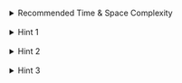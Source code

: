 <br>
<details class="hint-accordion">  
    <summary>Recommended Time & Space Complexity</summary>
    <p>
    You should aim for a solution as good or better than <code>O(ElogV)</code> time and <code>O(V + E)</code> space, where <code>E</code> is the number of edges and <code>V</code> is the number of vertices (nodes).
    </p>
</details>

<br>
<details class="hint-accordion">  
    <summary>Hint 1</summary>
    <p>
    As we are given the source node and we need to find the minimum time to reach all nodes, this represents the shortest path from the source node to all nodes. Can you think of a standard algorithm to find the shortest path from a source to a destination? Maybe a heap-based algorithm is helpful.
    </p>
</details>

<br>
<details class="hint-accordion">  
    <summary>Hint 2</summary>
    <p>
    We can use Dijkstra's algorithm to find the shortest path from a source to destination. We end up finding the shortest paths from the source to the nodes that we encounter in finding the destination. So, to find shortest path for all nodes from the source, we need to perform Dijkstra's algorithm until the heap in this algorithm becomes empty. How would you implement this?
    </p>
</details>

<br>
<details class="hint-accordion">  
    <summary>Hint 3</summary>
    <p>
    We use a Min-Heap as we need to find the minimum time. We create an adjacency list for the given times (weighted edges). We also initialize an array <code>dist[]</code> of size <code>n</code> (number of nodes) which represents the distance from the source to all nodes, initialized with infinity. We put <code>dist[source] = 0</code>. Then we continue the algorithm. After the heap becomes empty, if we don't visit any node, we return <code>-1</code>; otherwise, we return the time.
    </p>
</details>
